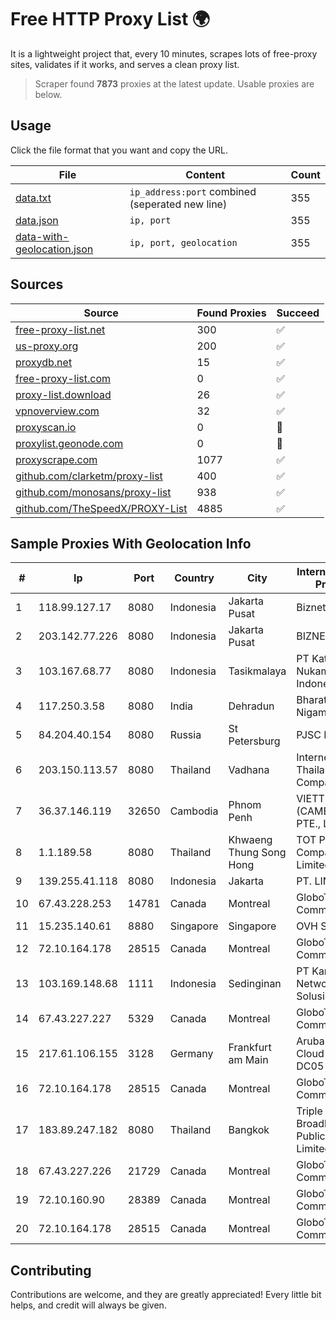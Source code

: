
# Free HTTP Proxy List 🌍

It is a lightweight project that, every 10 minutes, scrapes lots of free-proxy sites, validates if it works, and serves a clean proxy list.


> Scraper found **7873** proxies at the latest update. Usable proxies are below.

## Usage

Click the file format that you want and copy the URL.


|File|Content|Count|
|----|-------|-----|
|[data.txt](https://raw.githubusercontent.com/themiralay/Proxy-List-World/master/data.txt)|`ip_address:port` combined (seperated new line)|355|
|[data.json](https://raw.githubusercontent.com/themiralay/Proxy-List-World/master/data.json)|`ip, port`|355|
|[data-with-geolocation.json](https://raw.githubusercontent.com/themiralay/Proxy-List-World/master/data-with-geolocation.json)|`ip, port, geolocation`|355|

## Sources

|Source|Found Proxies|Succeed|
|------|-------------|-------|
|[free-proxy-list.net](https://free-proxy-list.net)|300|✅|
|[us-proxy.org](https://www.us-proxy.org)|200|✅|
|[proxydb.net](http://proxydb.net)|15|✅|
|[free-proxy-list.com](https://free-proxy-list.com/?page=&port=&type%5B%5D=http&type%5B%5D=https&up_time=0&search=Search)|0|✅|
|[proxy-list.download](https://www.proxy-list.download/HTTP)|26|✅|
|[vpnoverview.com](https://vpnoverview.com/privacy/anonymous-browsing/free-proxy-servers)|32|✅|
|[proxyscan.io](https://www.proxyscan.io)|0|🚫|
|[proxylist.geonode.com](https://proxylist.geonode.com/api/proxy-list?limit=300&page=1&sort_by=lastChecked&sort_type=desc&protocols=http,https)|0|🚫|
|[proxyscrape.com](https://api.proxyscrape.com/v2/?request=displayproxies&protocol=http&timeout=10000&country=all&ssl=all&anonymity=all)|1077|✅|
|[github.com/clarketm/proxy-list](https://raw.githubusercontent.com/clarketm/proxy-list/master/proxy-list-raw.txt)|400|✅|
|[github.com/monosans/proxy-list](https://raw.githubusercontent.com/monosans/proxy-list/main/proxies/http.txt)|938|✅|
|[github.com/TheSpeedX/PROXY-List](https://raw.githubusercontent.com/TheSpeedX/PROXY-List/master/http.txt)|4885|✅|


## Sample Proxies With Geolocation Info

|#|Ip|Port|Country|City|Internet Service Provider|
|-|--|----|-------|----|-------------------------|
|1|118.99.127.17|8080|Indonesia|Jakarta Pusat|Biznet Metronet|
|2|203.142.77.226|8080|Indonesia|Jakarta Pusat|BIZNET|
|3|103.167.68.77|8080|Indonesia|Tasikmalaya|PT Kataji Nukami Indonesia|
|4|117.250.3.58|8080|India|Dehradun|Bharat Sanchar Nigam Ltd|
|5|84.204.40.154|8080|Russia|St Petersburg|PJSC MegaFon|
|6|203.150.113.57|8080|Thailand|Vadhana|Internet Thailand Company Ltd.|
|7|36.37.146.119|32650|Cambodia|Phnom Penh|VIETTEL (CAMBODIA) PTE., LTD|
|8|1.1.189.58|8080|Thailand|Khwaeng Thung Song Hong|TOT Public Company Limited|
|9|139.255.41.118|8080|Indonesia|Jakarta|PT. LINKNET|
|10|67.43.228.253|14781|Canada|Montreal|GloboTech Communications|
|11|15.235.140.61|8880|Singapore|Singapore|OVH SAS|
|12|72.10.164.178|28515|Canada|Montreal|GloboTech Communications|
|13|103.169.148.68|1111|Indonesia|Sedinginan|PT Kangen Network Solusindo|
|14|67.43.227.227|5329|Canada|Montreal|GloboTech Communications|
|15|217.61.106.155|3128|Germany|Frankfurt am Main|Aruba GmbH Cloud Network DC05|
|16|72.10.164.178|28515|Canada|Montreal|GloboTech Communications|
|17|183.89.247.182|8080|Thailand|Bangkok|Triple T Broadband Public Company Limited|
|18|67.43.227.226|21729|Canada|Montreal|GloboTech Communications|
|19|72.10.160.90|28389|Canada|Montreal|GloboTech Communications|
|20|72.10.164.178|28515|Canada|Montreal|GloboTech Communications|



## Contributing

Contributions are welcome, and they are greatly appreciated! Every
little bit helps, and credit will always be given.

